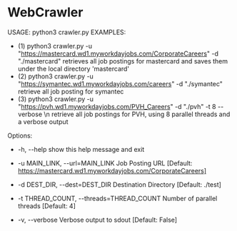 # WebCrawler
USAGE:      python3 crawler.py <options>
EXAMPLES:   
- (1) python3 crawler.py -u "https://mastercard.wd1.myworkdayjobs.com/CorporateCareers" -d "./mastercard"
retrieves all job postings for mastercard and saves them under the local directory 'mastercard'
- (2) python3 crawler.py -u "https://symantec.wd1.myworkdayjobs.com/careers" -d "./symantec"
retrieve all job posting for symantec
- (3) python3 crawler.py -u "https://pvh.wd1.myworkdayjobs.com/PVH_Careers" -d "./pvh" -t 8 --verbose
\n retrieve all job postings for PVH, using 8 parallel threads and a verbose output


Options:

- -h, --help
show this help message and exit

- -u MAIN_LINK, --url=MAIN_LINK
Job Posting URL 
[Default: https://mastercard.wd1.myworkdayjobs.com/CorporateCareers]

- -d DEST_DIR, --dest=DEST_DIR
Destination Directory 
[Default: ./test]

- -t THREAD_COUNT, --threads=THREAD_COUNT
Number of parallel threads 
[Default: 4]

- -v, --verbose
Verbose output to sdout 
[Default: False]
